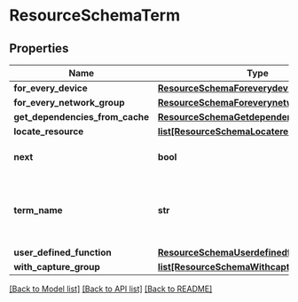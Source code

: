 # ResourceSchemaTerm

## Properties
Name | Type | Description | Notes
------------ | ------------- | ------------- | -------------
**for_every_device** | [**ResourceSchemaForeverydevice**](ResourceSchemaForeverydevice.md) |  | [optional] 
**for_every_network_group** | [**ResourceSchemaForeverynetworkgroup**](ResourceSchemaForeverynetworkgroup.md) |  | [optional] 
**get_dependencies_from_cache** | [**ResourceSchemaGetdependenciesfromcache**](ResourceSchemaGetdependenciesfromcache.md) |  | [optional] 
**locate_resource** | [**list[ResourceSchemaLocateresource]**](ResourceSchemaLocateresource.md) |  | [optional] 
**next** | **bool** | Continue evaluating next term | [optional] 
**term_name** | **str** | Term name. Should be of pattern [a-zA-Z][a-zA-Z0-9-]* | 
**user_defined_function** | [**ResourceSchemaUserdefinedfunction**](ResourceSchemaUserdefinedfunction.md) |  | [optional] 
**with_capture_group** | [**list[ResourceSchemaWithcapturegroup]**](ResourceSchemaWithcapturegroup.md) |  | [optional] 

[[Back to Model list]](../README.md#documentation-for-models) [[Back to API list]](../README.md#documentation-for-api-endpoints) [[Back to README]](../README.md)


